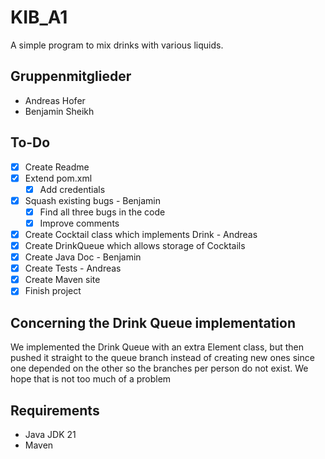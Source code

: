 # KIB_A1

A simple program to mix drinks with various liquids.

## Gruppenmitglieder

* Andreas Hofer
* Benjamin Sheikh

## To-Do

- [x] Create Readme
- [x] Extend pom.xml
    - [x] Add credentials
- [x] Squash existing bugs - Benjamin
    - [x] Find all three bugs in the code
    - [x] Improve comments
- [x] Create Cocktail class which implements Drink - Andreas
- [x] Create DrinkQueue which allows storage of Cocktails
- [x] Create Java Doc - Benjamin
- [x] Create Tests - Andreas
- [x] Create Maven site
- [x] Finish project

## Concerning the Drink Queue implementation

We implemented the Drink Queue with an extra Element class, but then pushed it straight to the queue branch instead of creating new ones since one depended on the other so the branches per person do not exist. We hope that is not too much of a problem

## Requirements

* Java JDK 21
* Maven